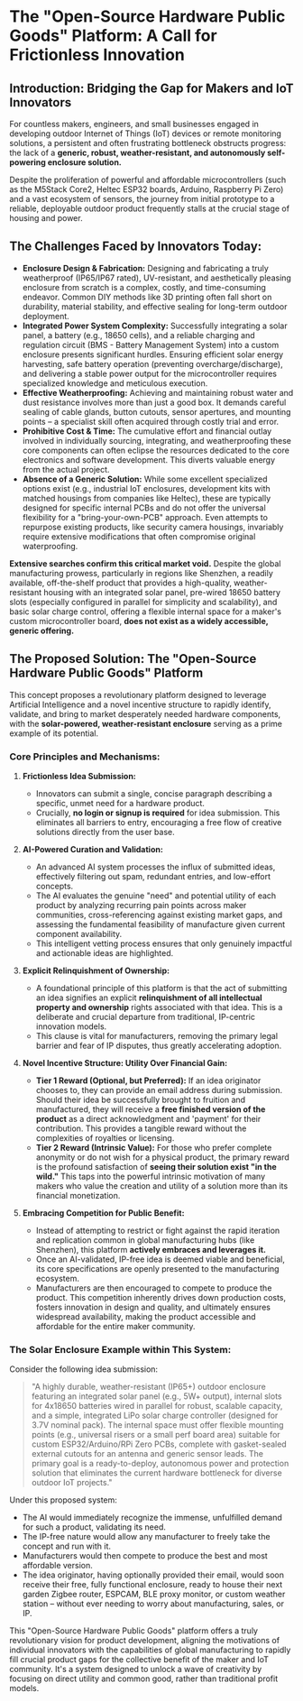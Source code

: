 # The "Open-Source Hardware Public Goods" Platform: A Call for Frictionless Innovation

## Introduction: Bridging the Gap for Makers and IoT Innovators

For countless makers, engineers, and small businesses engaged in developing outdoor Internet of Things (IoT) devices or remote monitoring solutions, a persistent and often frustrating bottleneck obstructs progress: the lack of a **generic, robust, weather-resistant, and autonomously self-powering enclosure solution.**

Despite the proliferation of powerful and affordable microcontrollers (such as the M5Stack Core2, Heltec ESP32 boards, Arduino, Raspberry Pi Zero) and a vast ecosystem of sensors, the journey from initial prototype to a reliable, deployable outdoor product frequently stalls at the crucial stage of housing and power.

## The Challenges Faced by Innovators Today:

*   **Enclosure Design & Fabrication:** Designing and fabricating a truly weatherproof (IP65/IP67 rated), UV-resistant, and aesthetically pleasing enclosure from scratch is a complex, costly, and time-consuming endeavor. Common DIY methods like 3D printing often fall short on durability, material stability, and effective sealing for long-term outdoor deployment.
*   **Integrated Power System Complexity:** Successfully integrating a solar panel, a battery (e.g., 18650 cells), and a reliable charging and regulation circuit (BMS - Battery Management System) into a custom enclosure presents significant hurdles. Ensuring efficient solar energy harvesting, safe battery operation (preventing overcharge/discharge), and delivering a stable power output for the microcontroller requires specialized knowledge and meticulous execution.
*   **Effective Weatherproofing:** Achieving and maintaining robust water and dust resistance involves more than just a good box. It demands careful sealing of cable glands, button cutouts, sensor apertures, and mounting points – a specialist skill often acquired through costly trial and error.
*   **Prohibitive Cost & Time:** The cumulative effort and financial outlay involved in individually sourcing, integrating, and weatherproofing these core components can often eclipse the resources dedicated to the core electronics and software development. This diverts valuable energy from the actual project.
*   **Absence of a Generic Solution:** While some excellent specialized options exist (e.g., industrial IoT enclosures, development kits with matched housings from companies like Heltec), these are typically designed for specific internal PCBs and do not offer the universal flexibility for a "bring-your-own-PCB" approach. Even attempts to repurpose existing products, like security camera housings, invariably require extensive modifications that often compromise original waterproofing.

**Extensive searches confirm this critical market void.** Despite the global manufacturing prowess, particularly in regions like Shenzhen, a readily available, off-the-shelf product that provides a high-quality, weather-resistant housing with an integrated solar panel, pre-wired 18650 battery slots (especially configured in parallel for simplicity and scalability), and basic solar charge control, offering a flexible internal space for a maker's custom microcontroller board, **does not exist as a widely accessible, generic offering.**

## The Proposed Solution: The "Open-Source Hardware Public Goods" Platform

This concept proposes a revolutionary platform designed to leverage Artificial Intelligence and a novel incentive structure to rapidly identify, validate, and bring to market desperately needed hardware components, with the **solar-powered, weather-resistant enclosure** serving as a prime example of its potential.

### Core Principles and Mechanisms:

1.  **Frictionless Idea Submission:**
    *   Innovators can submit a single, concise paragraph describing a specific, unmet need for a hardware product.
    *   Crucially, **no login or signup is required** for idea submission. This eliminates all barriers to entry, encouraging a free flow of creative solutions directly from the user base.

2.  **AI-Powered Curation and Validation:**
    *   An advanced AI system processes the influx of submitted ideas, effectively filtering out spam, redundant entries, and low-effort concepts.
    *   The AI evaluates the genuine "need" and potential utility of each product by analyzing recurring pain points across maker communities, cross-referencing against existing market gaps, and assessing the fundamental feasibility of manufacture given current component availability.
    *   This intelligent vetting process ensures that only genuinely impactful and actionable ideas are highlighted.

3.  **Explicit Relinquishment of Ownership:**
    *   A foundational principle of this platform is that the act of submitting an idea signifies an explicit **relinquishment of all intellectual property and ownership** rights associated with that idea. This is a deliberate and crucial departure from traditional, IP-centric innovation models.
    *   This clause is vital for manufacturers, removing the primary legal barrier and fear of IP disputes, thus greatly accelerating adoption.

4.  **Novel Incentive Structure: Utility Over Financial Gain:**
    *   **Tier 1 Reward (Optional, but Preferred):** If an idea originator chooses to, they can provide an email address during submission. Should their idea be successfully brought to fruition and manufactured, they will receive a **free finished version of the product** as a direct acknowledgment and 'payment' for their contribution. This provides a tangible reward without the complexities of royalties or licensing.
    *   **Tier 2 Reward (Intrinsic Value):** For those who prefer complete anonymity or do not wish for a physical product, the primary reward is the profound satisfaction of **seeing their solution exist "in the wild."** This taps into the powerful intrinsic motivation of many makers who value the creation and utility of a solution more than its financial monetization.

5.  **Embracing Competition for Public Benefit:**
    *   Instead of attempting to restrict or fight against the rapid iteration and replication common in global manufacturing hubs (like Shenzhen), this platform **actively embraces and leverages it.**
    *   Once an AI-validated, IP-free idea is deemed viable and beneficial, its core specifications are openly presented to the manufacturing ecosystem.
    *   Manufacturers are then encouraged to compete to produce the product. This competition inherently drives down production costs, fosters innovation in design and quality, and ultimately ensures widespread availability, making the product accessible and affordable for the entire maker community.

### The Solar Enclosure Example within This System:

Consider the following idea submission:

> "A highly durable, weather-resistant (IP65+) outdoor enclosure featuring an integrated solar panel (e.g., 5W+ output), internal slots for 4x18650 batteries wired in parallel for robust, scalable capacity, and a simple, integrated LiPo solar charge controller (designed for 3.7V nominal pack). The internal space must offer flexible mounting points (e.g., universal risers or a small perf board area) suitable for custom ESP32/Arduino/RPi Zero PCBs, complete with gasket-sealed external cutouts for an antenna and generic sensor leads. The primary goal is a ready-to-deploy, autonomous power and protection solution that eliminates the current hardware bottleneck for diverse outdoor IoT projects."

Under this proposed system:

*   The AI would immediately recognize the immense, unfulfilled demand for such a product, validating its need.
*   The IP-free nature would allow any manufacturer to freely take the concept and run with it.
*   Manufacturers would then compete to produce the best and most affordable version.
*   The idea originator, having optionally provided their email, would soon receive their free, fully functional enclosure, ready to house their next garden Zigbee router, ESPCAM, BLE proxy monitor, or custom weather station – without ever needing to worry about manufacturing, sales, or IP.

This "Open-Source Hardware Public Goods" platform offers a truly revolutionary vision for product development, aligning the motivations of individual innovators with the capabilities of global manufacturing to rapidly fill crucial product gaps for the collective benefit of the maker and IoT community. It's a system designed to unlock a wave of creativity by focusing on direct utility and common good, rather than traditional profit models.

